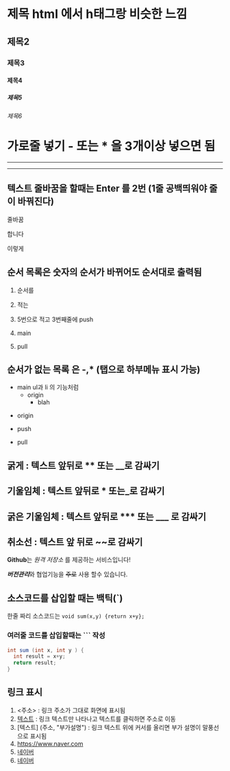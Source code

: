 # 제목 html 에서 h태그랑 비슷한 느낌
## 제목2
### 제목3
#### 제목4
##### 제목5
###### 제목6 

# 가로줄 넣기 - 또는 * 을 3개이상 넣으면 됨
 ------
 *******
## 텍스트 줄바꿈을 할때는 Enter 를 2번 (1줄 공백띄워야 줄이 바꿔진다)
줄바꿈

합니다

이렇게
## 순서 목록은 숫자의 순서가 바뀌어도 순서대로 출력됨
1. 순서를

2. 적는

5. 5번으로 적고 3번째줄에 push 

3. main

4. pull

## 순서가 없는 목록 은 -,* (탭으로 하부메뉴 표시 가능)

- main ul과 li 의 기능처럼
  - origin
    - blah
* origin
  
- push
  
- pull

## 굵게 : **텍스트** 앞뒤로 ** 또는 __로 감싸기
## 기울임체 : 텍스트 앞뒤로 * 또는_로 감싸기
## 굵은 기울임체 : 텍스트 앞뒤로 *** 또는 ___ 로 감싸기
## 취소선 : 텍스트 앞 뒤로 ~~로 감싸기

**Github**는 _원격 저장소_ 를 제공하는 서비스입니다!

***버전관리***와 협업기능을 ~~주로~~ 사용 할수 있습니다.

## 소스코드를 삽입할 때는 백틱(`)

한줄 짜리 소스코드는 `void sum(x,y) {return x+y}; ` 

### 여러줄 코드를 삽입할때는 ``` 작성
``` java
int sum (int x, int y ) {
  int result = x+y;
  return result;
}
```

## 링크 표시
1. <주소> : 링크 주소가 그대로 화면에 표시됨
2. [텍스트](주소) : 링크 텍스트만 나타나고 텍스트를 클릭하면 주소로 이동
3. [텍스트] (주소, "부가설명") : 링크 텍스트 위에 커서를 올리면 부가 설명이 말풍선으로 표시됨
4. <https://www.naver.com>
5. [네이버](https://www.naver.com)
6. [네이버](https://www.naver.com "클릭시 네이버로 이동")
